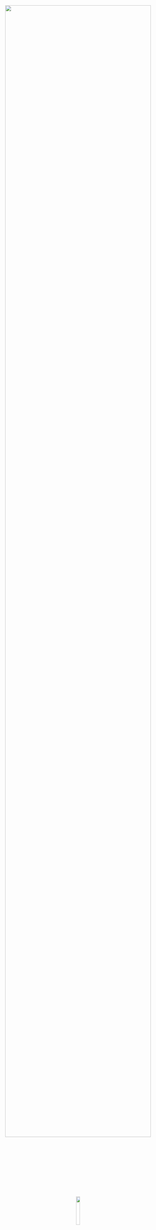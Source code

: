 <div align="center">
<img width=95% src="https://capsule-render.vercel.app/api?type=waving&color=FF79C6&height=120&section=header&fontSize=30&fontColor=fff&animation=twinkling&fontAlignY=35"/>
</div>

<div align="center" style="margin-bottom: 100px">
<img width="15%" align="center" src="https://github.com/jessiferreira/jessiferreira/assets/121064773/a3c16ed2-af13-487a-9cc5-8db83366d6e5" /> <br>
<img width="46%" align="center" src="https://github-readme-streak-stats.herokuapp.com?user=jessiferreira&theme=omni&date_format=M%20j%5B%2C%20Y%5D&mode=weekly" /> <br><br>
<img width="46%" align="center" src="https://github-readme-stats-jessicas-projects-d9accd72.vercel.app/api/top-langs/?username=jessiferreira&show_icons=true&theme=omni&layout=compact" />

#

![Java](https://img.shields.io/badge/java-%23FF79C6.svg?style=for-the-badge&logo=openjdk&logoColor=white)&nbsp;
[![IntelliJ IDEA](https://img.shields.io/badge/IntelliJ_IDEA-FF79C6?style=for-the-badge&logo=intellij-idea&logoColor=white)](https://www.jetbrains.com/idea/)&nbsp;
[![JavaScript](https://img.shields.io/badge/JavaScript-FF79C6?style=for-the-badge&logo=javascript&logoColor=white)](https://developer.mozilla.org/en-US/docs/Web/JavaScript)&nbsp;
[![HTML](https://img.shields.io/badge/HTML5-FF79C6?style=for-the-badge&logo=html5&logoColor=white)](https://developer.mozilla.org/en-US/docs/Web/HTML)&nbsp;
[![CSS](https://img.shields.io/badge/CSS-FF79C6?style=for-the-badge&logo=css3&logoColor=white)](https://developer.mozilla.org/en-US/docs/Web/CSS)&nbsp;
<br>
[![Visual Studio Code](https://img.shields.io/badge/Visual_Studio_Code-FF79C6?style=for-the-badge&logo=visual-studio-code&logoColor=white)](https://code.visualstudio.com/)&nbsp;
[![GitHub](https://img.shields.io/badge/GitHub-FF79C6?style=for-the-badge&logo=github&logoColor=white)](https://github.com/)&nbsp;
![Notion](https://img.shields.io/badge/Notion-%23FF79C6.svg?style=for-the-badge&logo=notion&logoColor=white)
</div>

<div align="center">
<img width=95% src="https://capsule-render.vercel.app/api?type=waving&color=FF79C6&height=120&section=footer"/>
</div>

